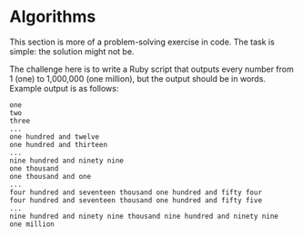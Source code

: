 # Algorithms

This section is more of a problem-solving exercise in code. The task is
simple: the solution might not be.

The challenge here is to write a Ruby script that outputs every number
from 1 (one) to 1,000,000 (one million), but the output should be in
words. Example output is as follows:

```
one
two
three
...
one hundred and twelve
one hundred and thirteen
...
nine hundred and ninety nine
one thousand
one thousand and one
...
four hundred and seventeen thousand one hundred and fifty four
four hundred and seventeen thousand one hundred and fifty five
...
nine hundred and ninety nine thousand nine hundred and ninety nine
one million
```
